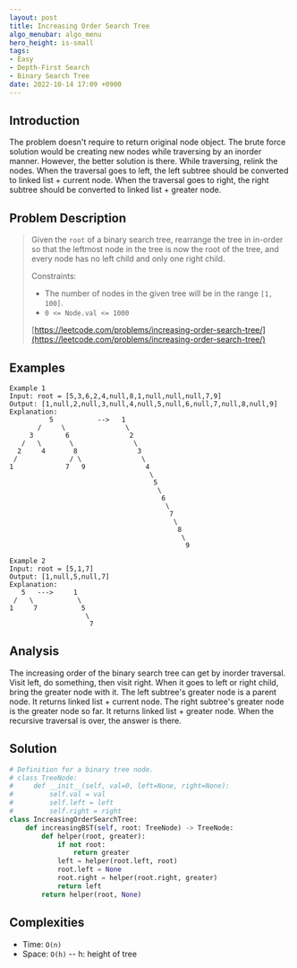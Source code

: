 ```yaml
---
layout: post
title: Increasing Order Search Tree
algo_menubar: algo_menu
hero_height: is-small
tags:
- Easy
- Depth-First Search
- Binary Search Tree
date: 2022-10-14 17:09 +0900
---
```

## Introduction
The problem doesn't require to return original node object.
The brute force solution would be creating new nodes while traversing by an inorder manner.
However, the better solution is there.
While traversing, relink the nodes.
When the traversal goes to left, the left subtree should be converted to linked list + current node.
When the traversal goes to right, the right subtree should be converted to linked list + greater node.

## Problem Description
> Given the `root` of a binary search tree, rearrange the tree in in-order so that
> the leftmost node in the tree is now the root of the tree, and every node has no left child
> and only one right child.
>
> Constraints:
> - The number of nodes in the given tree will be in the range `[1, 100]`.
> - `0 <= Node.val <= 1000`
>
> [https://leetcode.com/problems/increasing-order-search-tree/](https://leetcode.com/problems/increasing-order-search-tree/)

## Examples
```
Example 1
Input: root = [5,3,6,2,4,null,8,1,null,null,null,7,9]
Output: [1,null,2,null,3,null,4,null,5,null,6,null,7,null,8,null,9]
Explanation:
          5           -->   1
       /     \               \
     3        6               2
   /   \       \               \
  2     4       8               3
 /             / \               \
1             7   9               4
                                   \
                                    5
                                     \
                                      6
                                       \
                                        7
                                         \
                                          8
                                           \
                                            9
```

```
Example 2
Input: root = [5,1,7]
Output: [1,null,5,null,7]
Explanation:
   5   --->     1
 /   \           \
1     7           5
                   \
                    7
```

## Analysis
The increasing order of the binary search tree can get by inorder traversal.
Visit left, do something, then visit right.
When it goes to left or right child, bring the greater node with it.
The left subtree's greater node is a parent node.
It returns linked list + current node.
The right subtree's greater node is the greater node so far.
It returns linked list + greater node.
When the recursive traversal is over, the answer is there.

## Solution
```python
# Definition for a binary tree node.
# class TreeNode:
#     def __init__(self, val=0, left=None, right=None):
#         self.val = val
#         self.left = left
#         self.right = right
class IncreasingOrderSearchTree:
    def increasingBST(self, root: TreeNode) -> TreeNode:
        def helper(root, greater):
            if not root:
                return greater
            left = helper(root.left, root)
            root.left = None
            root.right = helper(root.right, greater)
            return left
        return helper(root, None)
```

## Complexities
- Time: `O(n)`
- Space: `O(h)`  -- h: height of tree
